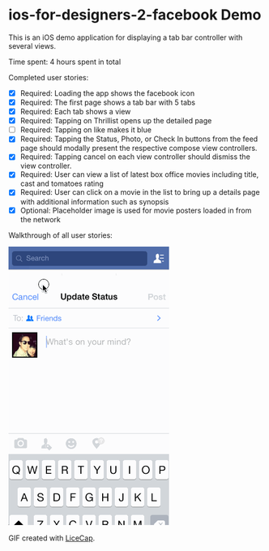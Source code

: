 # ios-for-designers-2-facebook Demo


This is an iOS demo application for displaying a tab bar controller with several views.

Time spent: 4 hours spent in total

Completed user stories:
 * [x] Required: Loading the app shows the facebook icon
 * [x] Required: The first page shows a tab bar with 5 tabs
 * [x] Required: Each tab shows a view
 * [x] Required: Tapping on Thrillist opens up the detailed page
 * [ ] Required: Tapping on like makes it blue
 * [x] Required: Tapping the Status, Photo, or Check In buttons from the feed page should modally present the respective compose view controllers.
 * [x] Required: Tapping cancel on each view controller should dismiss the view controller.
 * [x] Required: User can view a list of latest box office movies including title, cast and tomatoes rating
 * [x] Required: User can click on a movie in the list to bring up a details page with additional information such as synopsis
 * [x] Optional: Placeholder image is used for movie posters loaded in from the network

Walkthrough of all user stories:

![Video Walkthrough](anim_facebook.gif)

GIF created with [LiceCap](http://www.cockos.com/licecap/).
